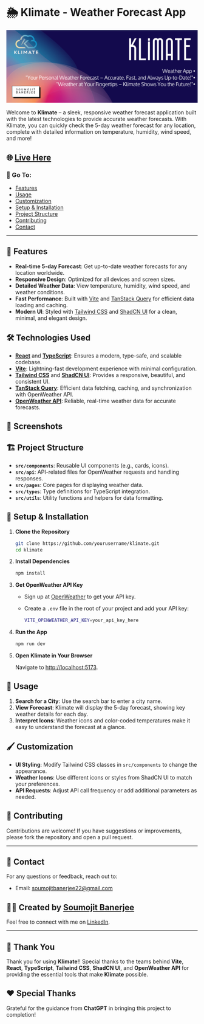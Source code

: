 # 🌦️ Klimate - Weather Forecast App

![Klimate Banner](https://github.com/soumojit622/Klimate-WeatherApp/blob/master/public/banner.png) <!-- Replace with your actual image URL -->

Welcome to **Klimate** – a sleek, responsive weather forecast application built with the latest technologies to provide accurate weather forecasts. With Klimate, you can quickly check the 5-day weather forecast for any location, complete with detailed information on temperature, humidity, wind speed, and more!

## 🌐 [Live Here](https://klimate-chi.vercel.app/) <!-- Replace with the actual URL of your live app -->

### 🚀 Go To:
- [Features](#-features)
- [Usage](#-usage)
- [Customization](#-customization)
- [Setup & Installation](#-setup--installation)
- [Project Structure](#-project-structure)
- [Contributing](#-contributing)
- [Contact](#-contact)

---

## 🚀 Features

- **Real-time 5-day Forecast**: Get up-to-date weather forecasts for any location worldwide.
- **Responsive Design**: Optimized for all devices and screen sizes.
- **Detailed Weather Data**: View temperature, humidity, wind speed, and weather conditions.
- **Fast Performance**: Built with [Vite](https://vitejs.dev/) and [TanStack Query](https://tanstack.com/query/latest) for efficient data loading and caching.
- **Modern UI**: Styled with [Tailwind CSS](https://tailwindcss.com/) and [ShadCN UI](https://shadcn.dev/) for a clean, minimal, and elegant design.

## 🛠️ Technologies Used

- **[React](https://reactjs.org/)** and **[TypeScript](https://www.typescriptlang.org/)**: Ensures a modern, type-safe, and scalable codebase.
- **[Vite](https://vitejs.dev/)**: Lightning-fast development experience with minimal configuration.
- **[Tailwind CSS](https://tailwindcss.com/)** and **[ShadCN UI](https://shadcn.dev/)**: Provides a responsive, beautiful, and consistent UI.
- **[TanStack Query](https://tanstack.com/query/latest)**: Efficient data fetching, caching, and synchronization with OpenWeather API.
- **[OpenWeather API](https://openweathermap.org/)**: Reliable, real-time weather data for accurate forecasts.

## 📸 Screenshots

<!-- Add screenshots or GIFs of the app here -->

## 🏗️ Project Structure

- **`src/components`**: Reusable UI components (e.g., cards, icons).
- **`src/api`**: API-related files for OpenWeather requests and handling responses.
- **`src/pages`**: Core pages for displaying weather data.
- **`src/types`**: Type definitions for TypeScript integration.
- **`src/utils`**: Utility functions and helpers for data formatting.

## 🔧 Setup & Installation

1. **Clone the Repository**

    ```bash
    git clone https://github.com/yourusername/klimate.git
    cd klimate
    ```

2. **Install Dependencies**

    ```bash
    npm install
    ```

3. **Get OpenWeather API Key**

    - Sign up at [OpenWeather](https://openweathermap.org/) to get your API key.
    - Create a `.env` file in the root of your project and add your API key:

      ```bash
      VITE_OPENWEATHER_API_KEY=your_api_key_here
      ```

4. **Run the App**

    ```bash
    npm run dev
    ```

5. **Open Klimate in Your Browser**

    Navigate to [http://localhost:5173](http://localhost:5173).

## 🧰 Usage

1. **Search for a City**: Use the search bar to enter a city name.
2. **View Forecast**: Klimate will display the 5-day forecast, showing key weather details for each day.
3. **Interpret Icons**: Weather icons and color-coded temperatures make it easy to understand the forecast at a glance.

## 🖌️ Customization

- **UI Styling**: Modify Tailwind CSS classes in `src/components` to change the appearance.
- **Weather Icons**: Use different icons or styles from ShadCN UI to match your preferences.
- **API Requests**: Adjust API call frequency or add additional parameters as needed.

## 🤝 Contributing

Contributions are welcome! If you have suggestions or improvements, please fork the repository and open a pull request.

---

## 📧 Contact

For any questions or feedback, reach out to:

- Email: [soumojitbanerjee22@gmail.com](mailto:soumojitbanerjee22@gmail.com)

## 👨‍💻 Created by [Soumojit Banerjee](https://www.linkedin.com/in/soumojit-banerjee-4914b3228/)

Feel free to connect with me on [LinkedIn](https://www.linkedin.com/in/soumojit-banerjee-4914b3228/).

---

## 🙏 Thank You

Thank you for using **Klimate**!! Special thanks to the teams behind **Vite**, **React**, **TypeScript**, **Tailwind CSS**, **ShadCN UI**, and **OpenWeather API** for providing the essential tools that make **Klimate** possible.

## ❤️ Special Thanks

Grateful for the guidance from **ChatGPT** in bringing this project to completion!

